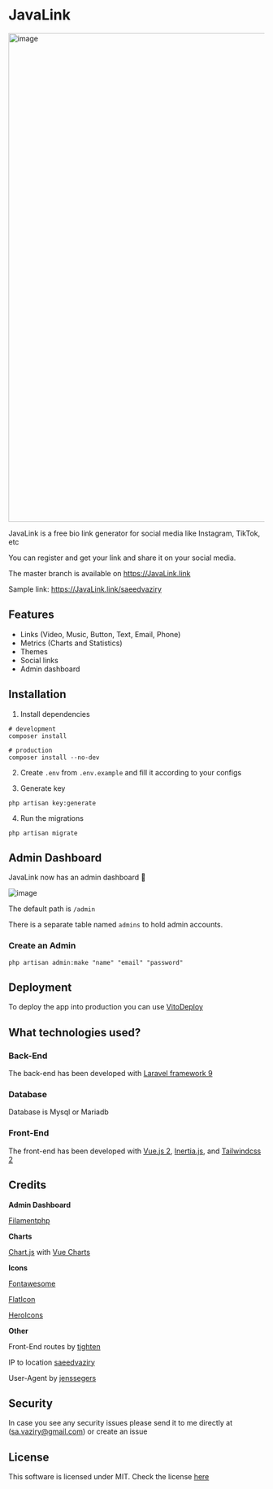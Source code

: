 # JavaLink

<img width="962" alt="image" src="https://user-images.githubusercontent.com/61919774/212568139-15fe6c31-cc9e-42f4-a2a7-ea42d12fb105.png">

JavaLink is a free bio link generator for social media like Instagram, TikTok, etc

You can register and get your link and share it on your social media.

The master branch is available on https://JavaLink.link

Sample link: https://JavaLink.link/saeedvaziry

## Features

- Links (Video, Music, Button, Text, Email, Phone)
- Metrics (Charts and Statistics)
- Themes
- Social links
- Admin dashboard

## Installation

1) Install dependencies
```shell
# development
composer install

# production
composer install --no-dev
```

2) Create `.env` from `.env.example` and fill it according to your configs

3) Generate key

```shell
php artisan key:generate
```

4) Run the migrations

```shell
php artisan migrate
```

## Admin Dashboard

JavaLink now has an admin dashboard 🎉

![image](https://user-images.githubusercontent.com/61919774/213862084-fbc788c8-c57b-4666-86c3-af508feed0e9.png)

The default path is `/admin`

There is a separate table named `admins` to hold admin accounts.

### Create an Admin

```
php artisan admin:make "name" "email" "password"
```

## Deployment

To deploy the app into production you can use [VitoDeploy](https://vitodeploy.com)

## What technologies used?

### Back-End

The back-end has been developed with [Laravel framework 9](https://github.com/laravel/laravel)

### Database

Database is Mysql or Mariadb

### Front-End

The front-end has been developed with [Vue.js 2](https://github.com/vuejs/vue), [Inertia.js](https://github.com/inertiajs/inertia), and [Tailwindcss 2](https://tailwindcss.com/)

## Credits

**Admin Dashboard**

[Filamentphp](https://filamentphp.com/)

**Charts**

[Chart.js](https://www.chartjs.org/) with [Vue Charts](https://vue-chartjs.org/)

**Icons**

[Fontawesome](https://fontawesome.com/)

[FlatIcon](https://www.flaticon.com/)

[HeroIcons](https://heroicons.com/)


**Other**

Front-End routes by [tighten](https://github.com/tighten/ziggy)

IP to location [saeedvaziry](https://github.com/saeedvaziry/ip2location)

User-Agent by [jenssegers](https://github.com/jenssegers/agent)

## Security

In case you see any security issues please send it to me directly at (sa.vaziry@gmail.com) or create an issue

## License

This software is licensed under MIT. Check the license [here](https://github.com/saeedvaziry/JavaLink/blob/master/LICENSE.md)
